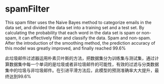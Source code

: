 # spamFilter

This spam filter uses the Naive Bayes method to categorize emails in the data set, and divided the data set into a training set and a test set. By calculating the probability that each word in the data set is spam or non-spam, it can effectively filter and classify the data. Spam and non-spam. After the introduction of the smoothing method, the prediction accuracy of this model was greatly improved, and finally reached 99.6%

此垃圾邮件过滤器运用朴素贝叶斯的方法，把数据集分为训练集与测试集，通过计算数据集中每一个单词的是垃圾或者非垃圾邮件的可能性，有效的过滤与分类数据集中的垃圾与非垃圾邮件。在引进平滑方法后，此模型的预测准确率大大提升，最终达到99.6%
